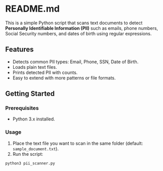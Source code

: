 # README.md

This is a simple Python script that scans text documents to detect **Personally Identifiable Information (PII)** such as emails, phone numbers, Social Security numbers, and dates of birth using regular expressions.

## Features

- Detects common PII types: Email, Phone, SSN, Date of Birth.
- Loads plain text files.
- Prints detected PII with counts.
- Easy to extend with more patterns or file formats.

## Getting Started

### Prerequisites

- Python 3.x installed.

### Usage

1. Place the text file you want to scan in the same folder (default: `sample_document.txt`).
2. Run the script:

```bash
python3 pii_scanner.py
